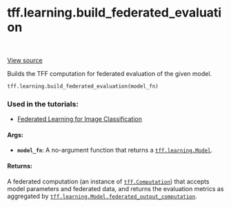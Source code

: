 <div itemscope itemtype="http://developers.google.com/ReferenceObject">
<meta itemprop="name" content="tff.learning.build_federated_evaluation" />
<meta itemprop="path" content="Stable" />
</div>

# tff.learning.build_federated_evaluation

<table class="tfo-notebook-buttons tfo-api" align="left">
</table>

<a target="_blank" href="http://github.com/tensorflow/federated/tree/master/tensorflow_federated/python/learning/federated_evaluation.py">View
source</a>

Builds the TFF computation for federated evaluation of the given model.

```python
tff.learning.build_federated_evaluation(model_fn)
```

### Used in the tutorials:

*   [Federated Learning for Image Classification](https://www.tensorflow.org/federated/tutorials/federated_learning_for_image_classification)

#### Args:

*   <b>`model_fn`</b>: A no-argument function that returns a
    <a href="../../tff/learning/Model.md"><code>tff.learning.Model</code></a>.

#### Returns:

A federated computation (an instance of
<a href="../../tff/Computation.md"><code>tff.Computation</code></a>) that
accepts model parameters and federated data, and returns the evaluation metrics
as aggregated by
<a href="../../tff/learning/Model.md#federated_output_computation"><code>tff.learning.Model.federated_output_computation</code></a>.
